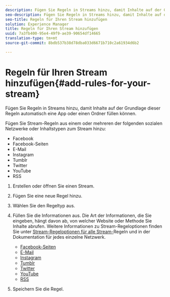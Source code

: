 ```yaml
---
description: Fügen Sie Regeln in Streams hinzu, damit Inhalte auf der Grundlage dieser Regeln automatisch eine App oder einen Ordner füllen können.
seo-description: Fügen Sie Regeln in Streams hinzu, damit Inhalte auf der Grundlage dieser Regeln automatisch eine App oder einen Ordner füllen können.
seo-title: Regeln für Ihren Stream hinzufügen
solution: Experience Manager
title: Regeln für Ihren Stream hinzufügen
uuid: 7a3fb400-95e4-49f9-ae39-90654df14665
translation-type: tm+mt
source-git-commit: 8bdb537b38d78dba033d6671b710c2a61934d6b2

---
```



# Regeln für Ihren Stream hinzufügen{#add-rules-for-your-stream}

Fügen Sie Regeln in Streams hinzu, damit Inhalte auf der Grundlage dieser Regeln automatisch eine App oder einen Ordner füllen können.

Fügen Sie Stream-Regeln aus einem oder mehreren der folgenden sozialen Netzwerke oder Inhaltstypen zum Stream hinzu:

* Facebook
* Facebook-Seiten
* E-Mail
* Instagram
* Tumblr
* Twitter
* YouTube
* RSS

1. Erstellen oder öffnen Sie einen Stream.
1. Fügen Sie eine neue Regel hinzu.
1. Wählen Sie den Regeltyp aus.
1. Füllen Sie die Informationen aus. Die Art der Informationen, die Sie eingeben, hängt davon ab, von welcher Website oder Methode Sie Inhalte abrufen. Weitere Informationen zu Stream-Regeloptionen finden Sie unter [Stream-Regeloptionen für alle Stream-](../c-streams/c-stream-rule-options-for-all-stream-rules.md#c_stream_rule_options_for_all_stream_rules)Regeln und in der Dokumentation für jedes einzelne Netzwerk.

   * [Facebook-Seiten](../c-streams/c-facebook-page-rules.md#c_facebook_page_rules)
   * [E-Mail](../c-streams/c-email-rules.md#c_email_rules)
   * [Instagram](../c-streams/c-instagram-rules.md#c_instagram_rules)
   * [Tumblr](../c-streams/c-tumblr-rules.md#c_tumblr_rules)
   * [Twitter](../c-streams/c-twitter-rules.md#c_twitter_rules)
   * [YouTube](../c-streams/c-youtube-rules/c-youtube-rules.md#c_youtube_rules)
   * [RSS](../c-streams/c-rss-rules-streams.md#c_rss_rules_streams)

1. Speichern Sie die Regel.
